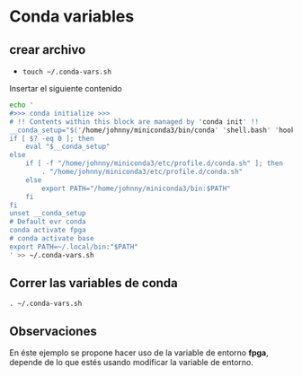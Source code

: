 # Conda variables

## crear archivo

* `touch ~/.conda-vars.sh`

Insertar el siguiente contenido

```bash
echo '
#>>> conda initialize >>>
# !! Contents within this block are managed by 'conda init' !!
__conda_setup="$('/home/johnny/miniconda3/bin/conda' 'shell.bash' 'hook' 2> /dev/null)"
if [ $? -eq 0 ]; then
    eval "$__conda_setup"
else
    if [ -f "/home/johnny/miniconda3/etc/profile.d/conda.sh" ]; then
        . "/home/johnny/miniconda3/etc/profile.d/conda.sh"
    else
        export PATH="/home/johnny/miniconda3/bin:$PATH"
    fi
fi
unset __conda_setup
# Default evr conda
conda activate fpga
# conda activate base
export PATH=~/.local/bin:"$PATH"
' >> ~/.conda-vars.sh

```

## Correr las variables de conda

`. ~/.conda-vars.sh`

## Observaciones

En éste ejemplo se propone hacer uso de la variable de entorno **fpga**, depende de lo
que estés usando modificar la variable de entorno.
